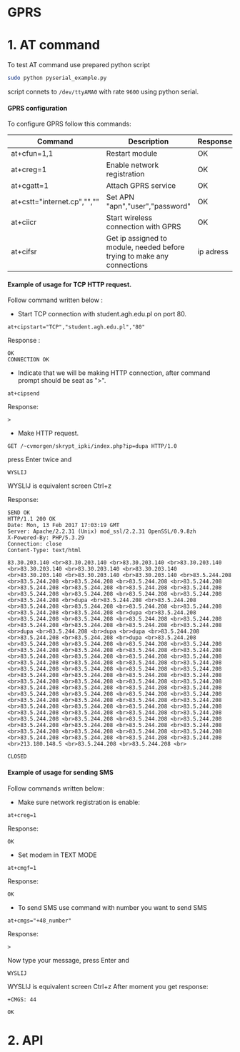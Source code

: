 # GPRS 




# 1. AT command
To test AT command use prepared python script
```sh
sudo python pyserial_example.py
```
script connets to `/dev/ttyAMA0` with rate `9600` using python serial.


#### GPRS configuration
To configure GPRS follow this commands:

| Command | Description | Response |
| ------- | ----------- | -------- |
| at+cfun=1,1 | Restart module | OK |
| at+creg=1 | Enable network registration | OK |
| at+cgatt=1 | Attach GPRS service | OK |
| at+cstt="internet.cp","","" | Set APN "apn","user","password" | OK |
| at+ciicr | Start wireless connection with GPRS | OK |
| at+cifsr | Get ip assigned to module, needed before trying to make any connections | ip adress |


#### Example of usage for TCP HTTP request.
Follow command written below :


 - Start TCP connection with student.agh.edu.pl on port 80.
```
at+cipstart="TCP","student.agh.edu.pl","80"
```
Response :
```
OK
CONNECTION OK
```


 - Indicate that we will be making HTTP connection, after command prompt should be seat as ">".
```
at+cipsend
``` 
Response:
```
>
```


 - Make HTTP request.
```
GET /~cvmorgen/skrypt_ipki/index.php?ip=dupa HTTP/1.0
``` 
press Enter twice and
```
WYSLIJ
```
WYSLIJ is equivalent screen Ctrl+z

Response:
```
SEND OK
HTTP/1.1 200 OK
Date: Mon, 13 Feb 2017 17:03:19 GMT
Server: Apache/2.2.31 (Unix) mod_ssl/2.2.31 OpenSSL/0.9.8zh
X-Powered-By: PHP/5.3.29
Connection: close
Content-Type: text/html

83.30.203.140 <br>83.30.203.140 <br>83.30.203.140 <br>83.30.203.140 <br>83.30.203.140 <br>83.30.203.140 <br>83.30.203.140 <br>83.30.203.140 <br>83.30.203.140 <br>83.30.203.140 <br>83.5.244.208 <br>83.5.244.208 <br>83.5.244.208 <br>83.5.244.208 <br>83.5.244.208 <br>83.5.244.208 <br>83.5.244.208 <br>83.5.244.208 <br>83.5.244.208 <br>83.5.244.208 <br>83.5.244.208 <br>83.5.244.208 <br>83.5.244.208 <br>83.5.244.208 <br>dupa <br>83.5.244.208 <br>83.5.244.208 <br>83.5.244.208 <br>83.5.244.208 <br>83.5.244.208 <br>83.5.244.208 <br>83.5.244.208 <br>83.5.244.208 <br>dupa <br>83.5.244.208 <br>83.5.244.208 <br>83.5.244.208 <br>83.5.244.208 <br>83.5.244.208 <br>83.5.244.208 <br>83.5.244.208 <br>83.5.244.208 <br>83.5.244.208 <br>dupa <br>83.5.244.208 <br>dupa <br>dupa <br>83.5.244.208 <br>83.5.244.208 <br>83.5.244.208 <br>dupa <br>83.5.244.208 <br>83.5.244.208 <br>83.5.244.208 <br>83.5.244.208 <br>83.5.244.208 <br>83.5.244.208 <br>83.5.244.208 <br>83.5.244.208 <br>83.5.244.208 <br>83.5.244.208 <br>83.5.244.208 <br>83.5.244.208 <br>83.5.244.208 <br>83.5.244.208 <br>83.5.244.208 <br>83.5.244.208 <br>83.5.244.208 <br>83.5.244.208 <br>83.5.244.208 <br>83.5.244.208 <br>83.5.244.208 <br>83.5.244.208 <br>83.5.244.208 <br>83.5.244.208 <br>83.5.244.208 <br>83.5.244.208 <br>83.5.244.208 <br>83.5.244.208 <br>83.5.244.208 <br>83.5.244.208 <br>83.5.244.208 <br>83.5.244.208 <br>83.5.244.208 <br>83.5.244.208 <br>83.5.244.208 <br>83.5.244.208 <br>83.5.244.208 <br>83.5.244.208 <br>83.5.244.208 <br>83.5.244.208 <br>83.5.244.208 <br>83.5.244.208 <br>83.5.244.208 <br>83.5.244.208 <br>83.5.244.208 <br>83.5.244.208 <br>83.5.244.208 <br>83.5.244.208 <br>83.5.244.208 <br>83.5.244.208 <br>83.5.244.208 <br>83.5.244.208 <br>83.5.244.208 <br>83.5.244.208 <br>83.5.244.208 <br>83.5.244.208 <br>83.5.244.208 <br>83.5.244.208 <br>83.5.244.208 <br>83.5.244.208 <br>83.5.244.208 <br>83.5.244.208 <br>83.5.244.208 <br>83.5.244.208 <br>83.5.244.208 <br>213.180.148.5 <br>83.5.244.208 <br>83.5.244.208 <br>

CLOSED
```


#### Example of usage for sending SMS
Follow commands written below:

 - Make sure network registration is enable:
```
at+creg=1
```
Response:
```
OK
```

 - Set modem in TEXT MODE
```
at+cmgf=1
```
Response:
```
OK
```
 - To send SMS use command with number you want to send SMS
```
at+cmgs="+48_number"
```
Response:
```
>
```
Now type your message, press Enter and
```
WYSLIJ
```
WYSLIJ is equivalent screen Ctrl+z
After moment you get response:
```
+CMGS: 44

OK
```


# 2. API
